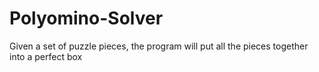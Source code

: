 # Polyomino-Solver
Given a set of puzzle pieces, the program will put all the pieces together into a perfect box
